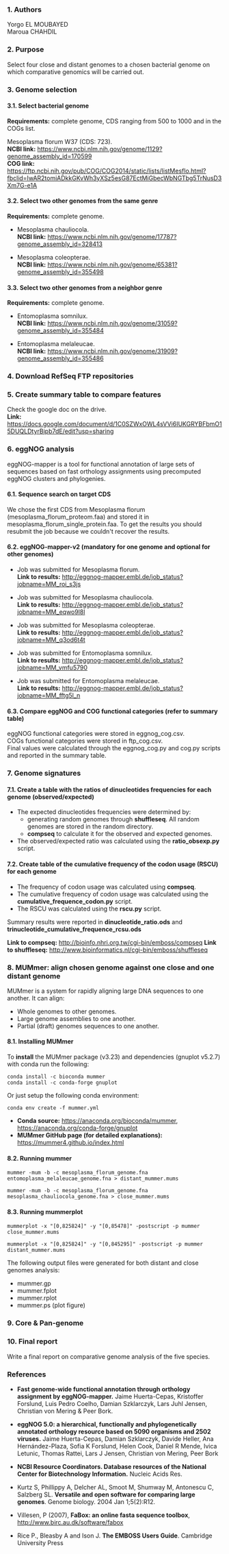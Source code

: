 ### 1. Authors
Yorgo EL MOUBAYED   
Maroua CHAHDIL  

### 2. Purpose
Select four close and distant genomes to a chosen bacterial genome on which comparative genomics will be carried out.

### 3. Genome selection

#### 3.1. Select bacterial genome
**Requirements:** complete genome, CDS ranging from 500 to 1000 and in the COGs list.  

Mesoplasma florum W37 (CDS: 723).   
**NCBI link:** <https://www.ncbi.nlm.nih.gov/genome/1129?genome_assembly_id=170599>   
**COG link:** <https://ftp.ncbi.nih.gov/pub/COG/COG2014/static/lists/listMesflo.html?fbclid=IwAR2tomiADkkGKvWh3yXSz5esG87EctMiGbecWbNGTbg5TrNusD3Xm7G-e1A>

#### 3.2. Select two other genomes from the same genre
**Requirements:** complete genome.  

* Mesoplasma chauliocola.     
**NCBI link:** <https://www.ncbi.nlm.nih.gov/genome/17787?genome_assembly_id=328413> 

* Mesoplasma coleopterae.     
**NCBI link:** <https://www.ncbi.nlm.nih.gov/genome/65381?genome_assembly_id=355498>   

#### 3.3. Select two other genomes from a neighbor genre
**Requirements:** complete genome.  

* Entomoplasma somnilux.  
**NCBI link:** <https://www.ncbi.nlm.nih.gov/genome/31059?genome_assembly_id=355484>   

* Entomoplasma melaleucae.    
**NCBI link:** <https://www.ncbi.nlm.nih.gov/genome/31909?genome_assembly_id=355486>   

### 4. Download RefSeq FTP repositories

### 5. Create summary table to compare features
Check the google doc on the drive.  
**Link:** <https://docs.google.com/document/d/1C0SZWxOWL4sVVi6IUKGRYBFbmO15DUQLDtyrBipb7dE/edit?usp=sharing>

### 6. eggNOG analysis

eggNOG-mapper is a tool for functional annotation of large sets of sequences based on fast orthology assignments using precomputed eggNOG clusters and phylogenies. 

#### 6.1. Sequence search on target CDS
We chose the first CDS from Mesoplasma florum (mesoplasma_florum_proteom.faa) and stored it in mesoplasma_florum_single_protein.faa. To get the results you should resubmit the job because we couldn't recover the results.

#### 6.2. eggNOG-mapper-v2 (mandatory for one genome and optional for other genomes)
* Job was submitted for Mesoplasma florum.    
**Link to results:** <http://eggnog-mapper.embl.de/job_status?jobname=MM_roi_s3js>

* Job was submitted for Mesoplasma chauliocola.    
**Link to results:** <http://eggnog-mapper.embl.de/job_status?jobname=MM_eqwo9l8l> 

* Job was submitted for Mesoplasma coleopterae.    
**Link to results:** <http://eggnog-mapper.embl.de/job_status?jobname=MM_q3od6t4t> 

* Job was submitted for Entomoplasma somnilux.    
**Link to results:** <http://eggnog-mapper.embl.de/job_status?jobname=MM_vmfu5790> 

* Job was submitted for Entomoplasma melaleucae.    
**Link to results:** <http://eggnog-mapper.embl.de/job_status?jobname=MM_fftg5l_n> 

#### 6.3. Compare eggNOG and COG functional categories (refer to summary table)
eggNOG functional categories were stored in eggnog_cog.csv.  
COGs functional categories were stored in ftp_cog.csv.  
Final values were calculated through the eggnog_cog.py and cog.py scripts and reported in the summary table.    

### 7. Genome signatures

#### 7.1. Create a table with the ratios of dinucleotides frequencies for each genome (observed/expected)
* The expected dinucleotides frequencies were determined by:
    * generating random genomes through **shuffleseq**. All random genomes are stored in the random directory.
    * **compseq** to calculate it for the observed and expected genomes.
* The observed/expected ratio was calculated using the **ratio_obsexp.py** script.  

#### 7.2. Create table of the cumulative frequency of the codon usage (RSCU) for each genome
* The frequency of codon usage was calculated using **compseq**.
* The cumulative frequency of codon usage was calculated using the **cumulative_frequence_codon.py** script.
* The RSCU was calculated using the **rscu.py** script.

Summary results were reported in **dinucleotide_ratio.ods** and **trinucleotide_cumulative_frequence_rcsu.ods**

**Link to compseq:** <http://bioinfo.nhri.org.tw/cgi-bin/emboss/compseq>
**Link to shuffleseq:** <http://www.bioinformatics.nl/cgi-bin/emboss/shuffleseq>

### 8. MUMmer: align chosen genome against one close and one distant genome
MUMmer is a system for rapidly aligning large DNA sequences to one another. It can align:

* Whole genomes to other genomes.
* Large genome assemblies to one another.
* Partial (draft) genomes sequences to one another.

#### 8.1. Installing MUMmer
To **install** the MUMmer package (v3.23) and dependencies (gnuplot v5.2.7) with conda run the following:
~~~~
conda install -c bioconda mummer
conda install -c conda-forge gnuplot
~~~~

Or just setup the following conda environment:
~~~~
conda env create -f mummer.yml
~~~~

* **Conda source:** <https://anaconda.org/bioconda/mummer>, <https://anaconda.org/conda-forge/gnuplot>
* **MUMmer GitHub page (for detailed explanations):** <https://mummer4.github.io/index.html>

#### 8.2. Running mummer
~~~~
mummer -mum -b -c mesoplasma_florum_genome.fna entomoplasma_melaleucae_genome.fna > distant_mummer.mums
~~~~

~~~~
mummer -mum -b -c mesoplasma_florum_genome.fna mesoplasma_chauliocola_genome.fna > close_mummer.mums
~~~~
#### 8.3. Running mummerplot
~~~~
mummerplot -x "[0,825824]" -y "[0,85478]" -postscript -p mummer close_mummer.mums
~~~~

~~~~
mummerplot -x "[0,825824]" -y "[0,845295]" -postscript -p mummer distant_mummer.mums
~~~~

The following output files were generated for both distant and close genomes analysis:
* mummer.gp
* mummer.fplot
* mummer.rplot
* mummer.ps (plot figure)

### 9. Core & Pan-genome

### 10. Final report 
Write a final report on comparative genome analysis of the five species.

### References
* **Fast genome-wide functional annotation through orthology assignment by eggNOG-mapper.** Jaime Huerta-Cepas, Kristoffer Forslund, Luis Pedro Coelho, Damian Szklarczyk, Lars Juhl Jensen, Christian von Mering & Peer Bork.

* **eggNOG 5.0: a hierarchical, functionally and phylogenetically annotated orthology resource based on 5090 organisms and 2502 viruses.** Jaime Huerta-Cepas, Damian Szklarczyk, Davide Heller, Ana Hernández-Plaza, Sofia K Forslund, Helen Cook, Daniel R Mende, Ivica Letunic, Thomas Rattei, Lars J Jensen, Christian von Mering, Peer Bork

* **NCBI Resource Coordinators. Database resources of the National Center for Biotechnology Information.** Nucleic Acids Res. 

* Kurtz S, Phillippy A, Delcher AL, Smoot M, Shumway M, Antonescu C, Salzberg SL. **Versatile and open software for comparing large genomes**. Genome biology. 2004 Jan 1;5(2):R12.

* Villesen, P (2007), **FaBox: an online fasta sequence toolbox**, <http://www.birc.au.dk/software/fabox>

* Rice P., Bleasby A and Ison J. **The EMBOSS Users Guide**. Cambridge University Press